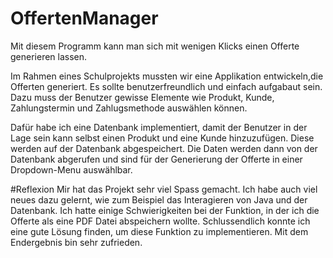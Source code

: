 # OffertenManager
Mit diesem Programm kann man sich mit wenigen Klicks einen Offerte generieren lassen.

Im Rahmen eines Schulprojekts mussten wir eine Applikation entwickeln,die Offerten generiert. Es sollte benutzerfreundlich und einfach
aufgabaut sein. Dazu muss der Benutzer gewisse Elemente wie Produkt, Kunde, Zahlungstermin und Zahlugsmethode auswählen können. 

Dafür habe ich eine Datenbank implementiert, damit der Benutzer in der Lage sein kann selbst einen Produkt und eine Kunde hinzuzufügen. Diese werden auf der Datenbank abgespeichert. Die Daten werden dann von der Datenbank abgerufen und sind für der Generierung der Offerte in einer Dropdown-Menu auswählbar.


#Reflexion
Mir hat das Projekt sehr viel Spass gemacht. Ich habe auch viel neues dazu gelernt, wie zum Beispiel das Interagieren von Java und der Datenbank. Ich hatte einige Schwierigkeiten bei der Funktion, in der ich die Offerte als eine PDF Datei abspeichern wollte. Schlussendlich
konnte ich eine gute Lösung finden, um diese Funktion zu implementieren. Mit dem Endergebnis bin sehr zufrieden.

